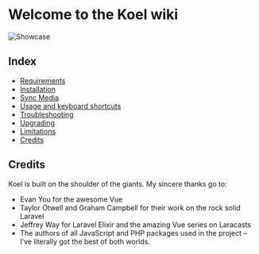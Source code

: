 # Welcome to the **Koel** wiki
![Showcase](http://koel.phanan.net/dist/img/showcase.png)

## Index

* [Requirements](./files/Requirments.md)
* [Installation](./files/Installation.md)
* [Sync Media](./files/Sync.md)
* [Usage and keyboard shortcuts](./files/Usage.md)
* [Troubleshooting](./files/Troubleshooting.md)
* [Upgrading](./files/Upgrade.md)
* [Limitations](./files/Limitations.md)
* [Credits](#Credits)


## Credits

Koel is built on the shoulder of the giants. My sincere thanks go to:

* Evan You for the awesome Vue
* Taylor Otwell and Graham Campbell for their work on the rock solid Laravel
* Jeffrey Way for Laravel Elixir and the amazing Vue series on Laracasts
* The authors of all JavaScript and PHP packages used in the project – I’ve literally got the best of both worlds.
